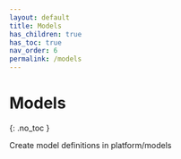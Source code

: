 ```yaml
---
layout: default
title: Models
has_children: true
has_toc: true
nav_order: 6
permalink: /models
---
```


# Models
{: .no_toc }

Create model definitions in platform/models